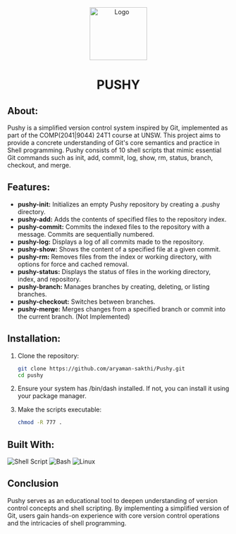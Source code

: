 <div class="Image" align="center">
  <img src="https://avatars.githubusercontent.com/u/18133?s=280&v=4" alt="Logo" width="130" height="120">
</div>
<h1 align="center">PUSHY</h1>

## About: 
Pushy is a simplified version control system inspired by Git, implemented as part of the COMP(2041|9044) 24T1 course at UNSW. This project aims to provide a concrete understanding of Git's core semantics and practice in Shell programming. Pushy consists of 10 shell scripts that mimic essential Git commands such as init, add, commit, log, show, rm, status, branch, checkout, and merge.

## Features: 
* **pushy-init:** Initializes an empty Pushy repository by creating a .pushy directory.
* **pushy-add:** Adds the contents of specified files to the repository index.
* **pushy-commit:** Commits the indexed files to the repository with a message. Commits are sequentially numbered.
* **pushy-log:** Displays a log of all commits made to the repository.
* **pushy-show:** Shows the content of a specified file at a given commit.
* **pushy-rm:** Removes files from the index or working directory, with options for force and cached removal.
* **pushy-status:** Displays the status of files in the working directory, index, and repository.
* **pushy-branch:** Manages branches by creating, deleting, or listing branches.
* **pushy-checkout:** Switches between branches.
* **pushy-merge:** Merges changes from a specified branch or commit into the current branch. (Not Implemented)

## Installation: 

1. Clone the repository:
   ```sh
   git clone https://github.com/aryaman-sakthi/Pushy.git
   cd pushy

2. Ensure your system has /bin/dash installed. If not, you can install it using your package manager.  

3. Make the scripts executable:
   ```sh
   chmod -R 777 .

## Built With:
![Shell Script](https://img.shields.io/badge/shell_script-%23121011.svg?style=for-the-badge&logo=gnu-bash&logoColor=white) 
![Bash](https://img.shields.io/badge/Bash-4EAA25?logo=gnubash&logoColor=fff&style=for-the-badge)
![Linux](https://img.shields.io/badge/Linux-FCC624?style=for-the-badge&logo=linux&logoColor=black)

## Conclusion
Pushy serves as an educational tool to deepen understanding of version control concepts and shell scripting. By implementing a simplified version of Git, users gain hands-on experience with core version control operations and the intricacies of shell programming.

